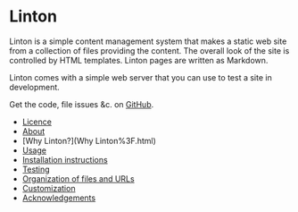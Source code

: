 # Linton

Linton is a simple content management system that makes a static web site from a collection of files providing the content. The overall look of the site is controlled by HTML templates. Linton pages are written as Markdown.

Linton comes with a simple web server that you can use to test a site in development.

Get the code, file issues &c. on [GitHub](https://github.com/rrthomas/Linton).

   * [Licence](Licence.html)
   * [About](About.html)
   * [Why Linton?](Why Linton%3F.html)
   * [Usage](Usage.html)
   * [Installation instructions](Installation.html)
   * [Testing](Testing.html)
   * [Organization of files and URLs](Organization.html)
   * [Customization](Customization.html)
   * [Acknowledgements](Acknowledgements.html)
